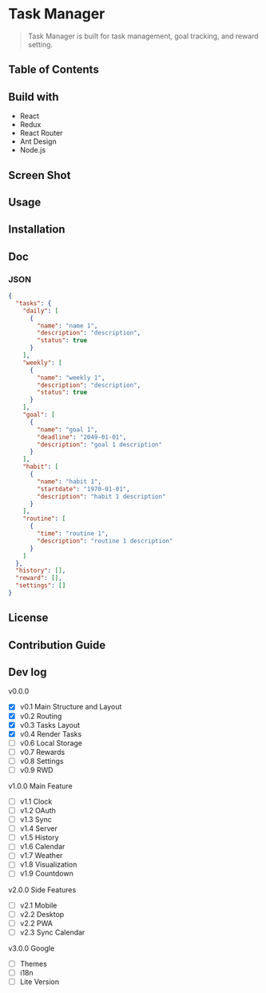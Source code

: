# Task Manager

> Task Manager is built for task management, goal tracking, and reward setting.

## Table of Contents

## Build with

- React
- Redux
- React Router
- Ant Design
- Node.js

## Screen Shot

## Usage

## Installation

## Doc

### JSON

```json
{
  "tasks": {
    "daily": [
      {
        "name": "name 1",
        "description": "description",
        "status": true
      }
    ],
    "weekly": [
      {
        "name": "weekly 1",
        "description": "description",
        "status": true
      }
    ],
    "goal": [
      {
        "name": "goal 1",
        "deadline": "2049-01-01",
        "description": "goal 1 description"
      }
    ],
    "habit": [
      {
        "name": "habit 1",
        "startdate": "1970-01-01",
        "description": "habit 1 description"
      }
    ],
    "routine": [
      {
        "time": "routine 1",
        "description": "routine 1 description"
      }
    ]
  },
  "history": [],
  "reward": [],
  "settings": []
}
```

## License

## Contribution Guide

## Dev log

v0.0.0

- [x] v0.1 Main Structure and Layout
- [x] v0.2 Routing
- [x] v0.3 Tasks Layout
- [x] v0.4 Render Tasks
- [ ] v0.6 Local Storage
- [ ] v0.7 Rewards
- [ ] v0.8 Settings
- [ ] v0.9 RWD

v1.0.0 Main Feature

- [ ] v1.1 Clock
- [ ] v1.2 OAuth
- [ ] v1.3 Sync
- [ ] v1.4 Server
- [ ] v1.5 History
- [ ] v1.6 Calendar
- [ ] v1.7 Weather
- [ ] v1.8 Visualization
- [ ] v1.9 Countdown

v2.0.0 Side Features

- [ ] v2.1 Mobile
- [ ] v2.2 Desktop
- [ ] v2.2 PWA
- [ ] v2.3 Sync Calendar

v3.0.0 Google

- [ ] Themes
- [ ] i18n
- [ ] Lite Version
